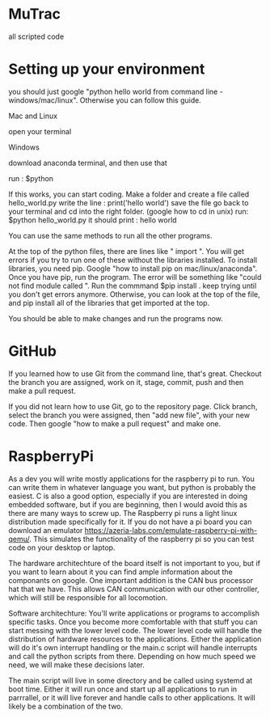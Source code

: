 # MuTrac
all scripted code

# Setting up your environment

you should just google "python hello world from command line - windows/mac/linux". Otherwise you can follow this guide.

Mac and Linux

open your terminal

Windows

download anaconda terminal, and then use that

run :
$python

If this works, you can start coding. 
Make a folder and create a file called hello_world.py
write the line : print('hello world')
save the file
go back to your terminal and cd into the right folder. (google how to cd in unix)
run:
$python hello_world.py
it should print : hello world

You can use the same methods to run all the other programs.

At the top of the python files, there are lines like " import <some library> ". You will get errors if you try to run one of these without the libraries installed. To install libraries, you need pip. Google "how to install pip on mac/linux/anaconda". Once you have pip, run the program. The error will be something like "could not find module called <some library>". Run the commmand $pip install <some library>. keep trying until you don't get errors anymore. Otherwise, you can look at the top of the file, and pip install all of the libraries that get imported at the top.
  
You should be able to make changes and run the programs now.

# GitHub

If you learned how to use Git from the command line, that's great. Checkout the branch you are assigned, work on it, stage, commit, push and then make a pull request. 

If you did not learn how to use Git, go to the repository page. Click branch, select the branch you were assigned, then "add new file", with your new code. Then google "how to make a pull request" and make one.


# RaspberryPi

As a dev you will write mostly applications for the raspberry pi to run. You can write them in whatever language you want, but python is probably the easiest. C is also a good option, especially if you are interested in doing embedded software, but if you are beginning, then I would avoid this as there are many ways to screw up. The Raspberry pi runs a light linux distribution made specifically for it. If you do not have a pi board you can download an emulator https://azeria-labs.com/emulate-raspberry-pi-with-qemu/. This simulates the functionality of the raspberry pi so you can test code on your desktop or laptop.

The hardware architechture of the board itself is not important to you, but if you want to learn about it you can find ample information about the componants on google. One important addition is the CAN bus processor hat that we have. This allows CAN communication with our other controller, which will still be responsible for all locomotion.

Software architechture: You'll write applications or programs to accomplish specific tasks. Once you become more comfortable with that stuff you can start messing with the lower level code. The lower level code will handle the distribution of hardware resources to the applications. Either the application will do it's own interrupt handling or the main.c script will handle interrupts and call the python scripts from there. Depending on how much speed we need, we will make these decisions later.

The main script will live in some directory and be called using systemd at boot time. Either it will run once and start up all applications to run in parrrallel, or it will live forever and handle calls to other applications. It will likely be a combination of the two.

